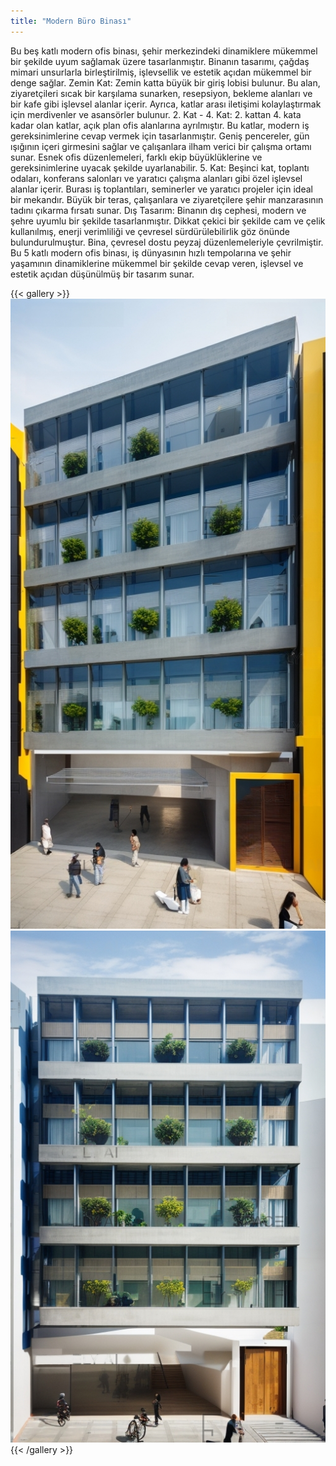 ```yaml
---
title: "Modern Büro Binası"
---
```

Bu beş katlı modern ofis binası, şehir merkezindeki dinamiklere mükemmel bir şekilde uyum sağlamak üzere tasarlanmıştır. Binanın tasarımı, çağdaş mimari unsurlarla birleştirilmiş, işlevsellik ve estetik açıdan mükemmel bir denge sağlar.
Zemin Kat: Zemin katta büyük bir giriş lobisi bulunur. Bu alan, ziyaretçileri sıcak bir karşılama sunarken, resepsiyon, bekleme alanları ve bir kafe gibi işlevsel alanlar içerir. Ayrıca, katlar arası iletişimi kolaylaştırmak için merdivenler ve asansörler bulunur.
2. Kat - 4. Kat: 2. kattan 4. kata kadar olan katlar, açık plan ofis alanlarına ayrılmıştır. Bu katlar, modern iş gereksinimlerine cevap vermek için tasarlanmıştır. Geniş pencereler, gün ışığının içeri girmesini sağlar ve çalışanlara ilham verici bir çalışma ortamı sunar. Esnek ofis düzenlemeleri, farklı ekip büyüklüklerine ve gereksinimlerine uyacak şekilde uyarlanabilir.
5. Kat: Beşinci kat, toplantı odaları, konferans salonları ve yaratıcı çalışma alanları gibi özel işlevsel alanlar içerir. Burası iş toplantıları, seminerler ve yaratıcı projeler için ideal bir mekandır. Büyük bir teras, çalışanlara ve ziyaretçilere şehir manzarasının tadını çıkarma fırsatı sunar.
Dış Tasarım: Binanın dış cephesi, modern ve şehre uyumlu bir şekilde tasarlanmıştır. Dikkat çekici bir şekilde cam ve çelik kullanılmış, enerji verimliliği ve çevresel sürdürülebilirlik göz önünde bulundurulmuştur. Bina, çevresel dostu peyzaj düzenlemeleriyle çevrilmiştir.
Bu 5 katlı modern ofis binası, iş dünyasının hızlı tempolarına ve şehir yaşamının dinamiklerine mükemmel bir şekilde cevap veren, işlevsel ve estetik açıdan düşünülmüş bir tasarım sunar.

{{< gallery >}}
<img src="featured.png" class="grid-w50 md:grid-w33 xl:grid-w25" />
<img src="office_01.png" class="grid-w50 md:grid-w33 xl:grid-w25" />
{{< /gallery >}}
